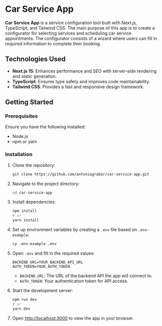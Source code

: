 # Car Service App

**Car Service App** is a service configuration tool built with Next.js, TypeScript, and Tailwind CSS. The main purpose of this app is to create a configurator for selecting services and scheduling car service appointments. The configurator consists of a wizard where users can fill in required information to complete their booking.

## Technologies Used

- **Next.js 15**: Enhances performance and SEO with server-side rendering and static generation.
- **TypeScript**: Ensures type safety and improves code maintainability.
- **Tailwind CSS**: Provides a fast and responsive design framework.

## Getting Started

### Prerequisites

Ensure you have the following installed:

- Node.js
- npm or yarn

### Installation

1. Clone the repository:
    ```bash
    git clone https://github.com/antoniagrabar/car-service-app.git
    ```

2. Navigate to the project directory:
    ```bash
    cd car-service-app
    ```

3. Install dependencies:
    ```bash
    npm install
    # or
    yarn install
    ```

4. Set up environment variables by creating a `.env` file based on `.env-example`:
    ```bash
    cp .env-example .env
    ```
    
5. Open `.env` and fill in the required values:

    ```plaintext
    BACKEND_URL=YOUR_BACKEND_API_URL
    AUTH_TOKEN=YOUR_AUTH_TOKEN
    ```

   - `BACKEND_URL`: The URL of the backend API the app will connect to.
   - `AUTH_TOKEN`: Your authentication token for API access.

5. Start the development server:
    ```bash
    npm run dev
    # or
    yarn dev
    ```

6. Open [http://localhost:3000](http://localhost:3000) to view the app in your browser.



